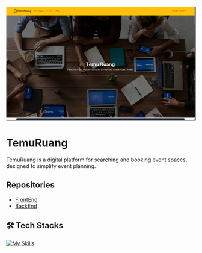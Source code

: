 ![img](./public/Screenshot%20from%202024-12-04%2022-33-43.png)

# TemuRuang

TemuRuang is a digital platform for searching and booking event spaces, designed to simplify event planning. 

## Repositories

- [FrontEnd](https://github.com/devanfer02/temuruang-fe)
- [BackEnd](https://github.com/devanfer02/temuruang-fe)

## 🛠️ Tech Stacks

[![My Skills](https://skillicons.dev/icons?i=react,tailwind,bootstrap,typescript,docker,net,cs  )](https://skillicons.dev)